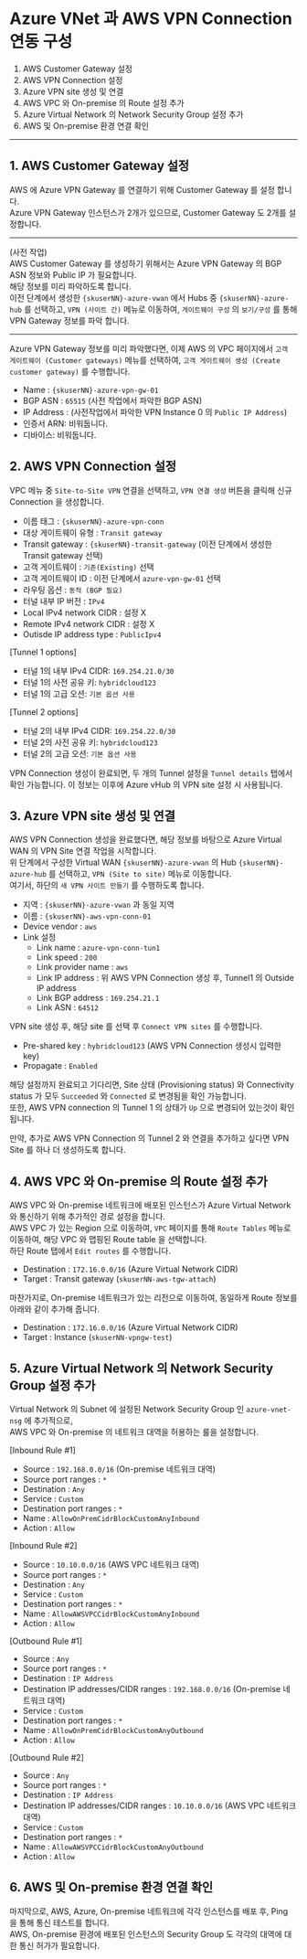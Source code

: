 # Azure VNet 과 AWS VPN Connection 연동 구성

1. AWS Customer Gateway 설정
2. AWS VPN Connection 설정
3. Azure VPN site 생성 및 연결
4. AWS VPC 와 On-premise 의 Route 설정 추가
5. Azure Virtual Network 의 Network Security Group 설정 추가
6. AWS 및 On-premise 환경 연결 확인
---

## 1. AWS Customer Gateway 설정

AWS 에 Azure VPN Gateway 를 연결하기 위해 Customer Gateway 를 설정 합니다.  
Azure VPN Gateway 인스턴스가 2개가 있으므로, Customer Gateway 도 2개를 설정합니다.  

---

(사전 작업)  
AWS Customer Gateway 를 생성하기 위해서는 Azure VPN Gateway 의 BGP ASN 정보와 Public IP 가 필요합니다.  
해당 정보를 미리 파악하도록 합니다.  
이전 단계에서 생성한 `{skuserNN}-azure-vwan` 에서 Hubs 중 `{skuserNN}-azure-hub` 를 선택하고, `VPN (사이트 간)` 메뉴로 이동하여, `게이트웨이 구성` 의 `보기/구성` 를 통해 VPN Gateway 정보를 파악 합니다.  

---

Azure VPN Gateway 정보를 미리 파악했다면, 이제 AWS 의 VPC 페이지에서 `고객 게이트웨이 (Customer gateways)` 메뉴를 선택하여, `고객 게이트웨이 생성 (Create customer gateway)` 를 수행합니다.  

* Name : `{skuserNN}-azure-vpn-gw-01`
* BGP ASN : `65515` (사전 작업에서 파악한 BGP ASN)
* IP Address : (사전작업에서 파악한 VPN Instance 0 의 `Public IP Address`)
* 인증서 ARN: 비워둡니다.
* 디바이스: 비워둡니다.

## 2. AWS VPN Connection 설정
VPC 메뉴 중 `Site-to-Site VPN` 연결을 선택하고, `VPN 연결 생성` 버튼을 클릭해 신규 Connection 을 생성합니다. 

* 이름 태그 : `{skuserNN}-azure-vpn-conn`
* 대상 게이트웨이 유형 : `Transit gateway`
* Transit gateway : `{skuserNN}-transit-gateway` (이전 단계에서 생성한 Transit gateway 선택)
* 고객 게이트웨이 : `기존(Existing)` 선택
* 고객 게이트웨이 ID : 이전 단계에서 `azure-vpn-gw-01` 선택
* 라우팅 옵션 : `동적 (BGP 필요)`
* 터널 내부 IP 버전 : `IPv4`
* Local IPv4 network CIDR : 설정 X 
* Remote IPv4 network CIDR : 설정 X
* Outisde IP address type : `PublicIpv4`

[Tunnel 1 options]
* 터널 1의 내부 IPv4 CIDR: `169.254.21.0/30` 
* 터널 1의 사전 공유 키: `hybridcloud123`
* 터널 1의 고급 오션: `기본 옵션 사용`

[Tunnel 2 options]
* 터널 2의 내부 IPv4 CIDR: `169.254.22.0/30` 
* 터널 2의 사전 공유 키: `hybridcloud123`
* 터널 2의 고급 오션: `기본 옵션 사용`

VPN Connection 생성이 완료되면, 두 개의 Tunnel 설정을 `Tunnel details` 탭에서 확인 가능합니다. 이 정보는 이후에 Azure vHub 의 VPN site 설정 시 사용됩니다. 


## 3. Azure VPN site 생성 및 연결

AWS VPN Connection 생성을 완료했다면, 해당 정보를 바탕으로 Azure Virtual WAN 의 VPN Site 연결 작업을 시작합니다.  
위 단계에서 구성한 Virtual WAN `{skuserNN}-azure-vwan` 의 Hub `{skuserNN}-azure-hub` 를 선택하고, `VPN (Site to site)` 메뉴로 이동합니다.  
여기서, 하단의 `새 VPN 사이트 만들기` 를 수행하도록 합니다. 

* 지역 : `{skuserNN}-azure-vwan` 과 동일 지역
* 이름 : `{skuserNN}-aws-vpn-conn-01`
* Device vendor : `aws`
* Link 설정
  * Link name : `azure-vpn-conn-tun1`
  * Link speed : `200`
  * Link provider name : `aws`
  * Link IP address : 위 AWS VPN Connection 생성 후, Tunnel1 의 Outside IP address
  * Link BGP address : `169.254.21.1`
  * Link ASN : `64512`

VPN site 생성 후, 해당 site 를 선택 후 `Connect VPN sites` 를 수행합니다.

* Pre-shared key : `hybridcloud123` (AWS VPN Connection 생성시 입력한 key)
* Propagate : `Enabled`

해당 설정까지 완료되고 기다리면, Site 상태 (Provisioning status) 와 Connectivity status 가 모두 `Succeeded` 와 `Connected` 로 변경됨을 확인 가능합니다.  
또한, AWS VPN connection 의 Tunnel 1 의 상태가 `Up` 으로 변경되어 있는것이 확인 됩니다.  

만약, 추가로 AWS VPN Connection 의 Tunnel 2 와 연결을 추가하고 싶다면 VPN Site 를 하나 더 생성하도록 합니다.  

## 4. AWS VPC 와 On-premise 의 Route 설정 추가

AWS VPC 와 On-premise 네트워크에 배포된 인스턴스가 Azure Virtual Network 와 통신하기 위해 추가적인 경로 설정을 합니다.  
AWS VPC 가 있는 Region 으로 이동하여, `VPC` 페이지를 통해 `Route Tables` 메뉴로 이동하여, 해당 VPC 와 맵핑된 Route table 을 선택합니다.  
하단 Route 탭에서 `Edit routes` 를 수행합니다.  

* Destination : `172.16.0.0/16` (Azure Virtual Network CIDR)
* Target : Transit gateway (`skuserNN-aws-tgw-attach`)

마찬가지로, On-premise 네트워크가 있는 리전으로 이동하여,  동일하게 Route 정보를 아래와 같이 추가해 줍니다.  

* Destination : `172.16.0.0/16` (Azure Virtual Network CIDR)
* Target : Instance (`skuserNN-vpngw-test`)
 
## 5. Azure Virtual Network 의 Network Security Group 설정 추가

Virtual Network 의 Subnet 에 설정된 Network Security Group 인 `azure-vnet-nsg` 에 추가적으로,  
AWS VPC 와 On-premise 의 네트워크 대역을 허용하는 룰을 설정합니다.  

[Inbound Rule #1]
* Source : `192.168.0.0/16` (On-premise 네트워크 대역)
* Source port ranges : `*`
* Destination : `Any`
* Service : `Custom`
* Destination port ranges : `*`
* Name : `AllowOnPremCidrBlockCustomAnyInbound`
* Action : `Allow`

[Inbound Rule #2]
* Source : `10.10.0.0/16` (AWS VPC 네트워크 대역)
* Source port ranges : `*`
* Destination : `Any`
* Service : `Custom`
* Destination port ranges : `*`
* Name : `AllowAWSVPCCidrBlockCustomAnyInbound`
* Action : `Allow`

[Outbound Rule #1]
* Source : `Any` 
* Source port ranges : `*`
* Destination : `IP Address`
* Destination IP addresses/CIDR ranges : `192.168.0.0/16` (On-premise 네트워크 대역)
* Service : `Custom`
* Destination port ranges : `*`
* Name : `AllowOnPremCidrBlockCustomAnyOutbound`
* Action : `Allow`

[Outbound Rule #2]
* Source : `Any` 
* Source port ranges : `*`
* Destination : `IP Address`
* Destination IP addresses/CIDR ranges : `10.10.0.0/16` (AWS VPC 네트워크 대역)
* Service : `Custom`
* Destination port ranges : `*`
* Name : `AllowAWSVPCCidrBlockCustomAnyOutbound`
* Action : `Allow`

## 6. AWS 및 On-premise 환경 연결 확인

마지막으로, AWS, Azure, On-premise 네트워크에 각각 인스턴스를 배포 후, Ping 을 통해 통신 테스트를 합니다.  
AWS, On-premise 환경에 배포된 인스턴스의 Security Group 도 각각의 대역에 대한 통신 허가가 필요합니다.  
